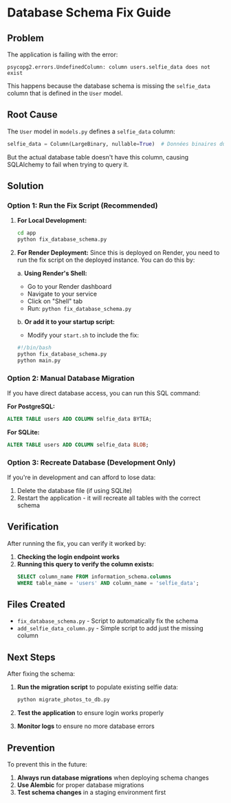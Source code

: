 # Database Schema Fix Guide

## Problem
The application is failing with the error:
```
psycopg2.errors.UndefinedColumn: column users.selfie_data does not exist
```

This happens because the database schema is missing the `selfie_data` column that is defined in the `User` model.

## Root Cause
The `User` model in `models.py` defines a `selfie_data` column:
```python
selfie_data = Column(LargeBinary, nullable=True)  # Données binaires du selfie
```

But the actual database table doesn't have this column, causing SQLAlchemy to fail when trying to query it.

## Solution

### Option 1: Run the Fix Script (Recommended)

1. **For Local Development:**
   ```bash
   cd app
   python fix_database_schema.py
   ```

2. **For Render Deployment:**
   Since this is deployed on Render, you need to run the fix script on the deployed instance. You can do this by:

   a. **Using Render's Shell:**
   - Go to your Render dashboard
   - Navigate to your service
   - Click on "Shell" tab
   - Run: `python fix_database_schema.py`

   b. **Or add it to your startup script:**
   - Modify your `start.sh` to include the fix:
   ```bash
   #!/bin/bash
   python fix_database_schema.py
   python main.py
   ```

### Option 2: Manual Database Migration

If you have direct database access, you can run this SQL command:

**For PostgreSQL:**
```sql
ALTER TABLE users ADD COLUMN selfie_data BYTEA;
```

**For SQLite:**
```sql
ALTER TABLE users ADD COLUMN selfie_data BLOB;
```

### Option 3: Recreate Database (Development Only)

If you're in development and can afford to lose data:

1. Delete the database file (if using SQLite)
2. Restart the application - it will recreate all tables with the correct schema

## Verification

After running the fix, you can verify it worked by:

1. **Checking the login endpoint works**
2. **Running this query to verify the column exists:**
   ```sql
   SELECT column_name FROM information_schema.columns 
   WHERE table_name = 'users' AND column_name = 'selfie_data';
   ```

## Files Created

- `fix_database_schema.py` - Script to automatically fix the schema
- `add_selfie_data_column.py` - Simple script to add just the missing column

## Next Steps

After fixing the schema:

1. **Run the migration script** to populate existing selfie data:
   ```bash
   python migrate_photos_to_db.py
   ```

2. **Test the application** to ensure login works properly

3. **Monitor logs** to ensure no more database errors

## Prevention

To prevent this in the future:

1. **Always run database migrations** when deploying schema changes
2. **Use Alembic** for proper database migrations
3. **Test schema changes** in a staging environment first 